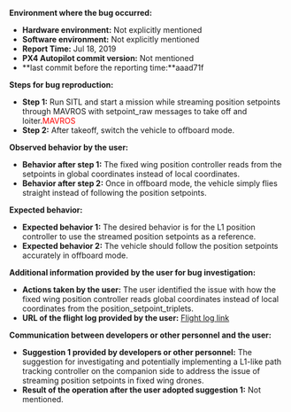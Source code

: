 **Environment where the bug occurred:**

- **Hardware environment:** Not explicitly mentioned
- **Software environment:** Not explicitly mentioned
- **Report Time:** Jul 18, 2019
- **PX4 Autopilot commit version:** Not mentioned
- **last commit before the reporting time:**aaad71f

**Steps for bug reproduction:**

- **Step 1:** Run SITL and start a mission while streaming position setpoints through MAVROS with setpoint_raw messages to take off and loiter.<font color='red'>MAVROS</font>
- **Step 2:** After takeoff, switch the vehicle to offboard mode.

**Observed behavior by the user:**

- **Behavior after step 1:** The fixed wing position controller reads from the setpoints in global coordinates instead of local coordinates.
- **Behavior after step 2:** Once in offboard mode, the vehicle simply flies straight instead of following the position setpoints.

**Expected behavior:**

- **Expected behavior 1:** The desired behavior is for the L1 position controller to use the streamed position setpoints as a reference.
- **Expected behavior 2:** The vehicle should follow the position setpoints accurately in offboard mode.

**Additional information provided by the user for bug investigation:**

- **Actions taken by the user:** The user identified the issue with how the fixed wing position controller reads global coordinates instead of local coordinates from the position_setpoint_triplets.
- **URL of the flight log provided by the user:** [Flight log link](https://review.px4.io/plot_app?log=f6204199-f876-4253-8d12-cb454c1e816b)

**Communication between developers or other personnel and the user:**

- **Suggestion 1 provided by developers or other personnel:** The suggestion for investigating and potentially implementing a L1-like path tracking controller on the companion side to address the issue of streaming position setpoints in fixed wing drones.
- **Result of the operation after the user adopted suggestion 1:** Not mentioned.

